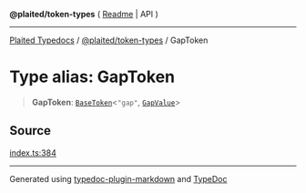 **@plaited/token-types** ( [Readme](../README.md) \| API )

***

[Plaited Typedocs](../../../modules.md) / [@plaited/token-types](../modules.md) / GapToken

# Type alias: GapToken

> **GapToken**: [`BaseToken`](BaseToken.md)\<`"gap"`, [`GapValue`](GapValue.md)\>

## Source

[index.ts:384](https://github.com/plaited/plaited/blob/d85458a/libs/token-types/src/index.ts#L384)

***

Generated using [typedoc-plugin-markdown](https://www.npmjs.com/package/typedoc-plugin-markdown) and [TypeDoc](https://typedoc.org/)
